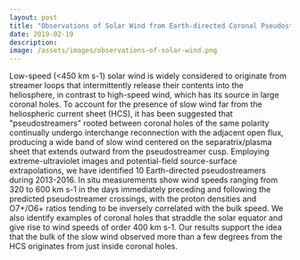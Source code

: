 ```yaml
---
layout: post
title: "Observations of Solar Wind from Earth-directed Coronal Pseudostreamers"
date: 2019-02-19
description: 
image: /assets/images/observations-of-solar-wind.png
---
```

Low-speed (<450 km s-1) solar wind is widely considered to originate from streamer loops that intermittently release their contents into the heliosphere, in contrast to high-speed wind, which has its source in large coronal holes. To account for the presence of slow wind far from the heliospheric current sheet (HCS), it has been suggested that "pseudostreamers" rooted between coronal holes of the same polarity continually undergo interchange reconnection with the adjacent open flux, producing a wide band of slow wind centered on the separatrix/plasma sheet that extends outward from the pseudostreamer cusp. Employing extreme-ultraviolet images and potential-field source-surface extrapolations, we have identified 10 Earth-directed pseudostreamers during 2013-2016. In situ measurements show wind speeds ranging from 320 to 600 km s-1 in the days immediately preceding and following the predicted pseudostreamer crossings, with the proton densities and O7+/O6+ ratios tending to be inversely correlated with the bulk speed. We also identify examples of coronal holes that straddle the solar equator and give rise to wind speeds of order 400 km s-1. Our results support the idea that the bulk of the slow wind observed more than a few degrees from the HCS originates from just inside coronal holes. 
